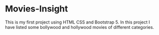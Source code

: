 # Movies-Insight
 This is my first project using HTML CSS and Bootstrap 5. In this project I have listed some bollywood and hollywood movies of different categories.
